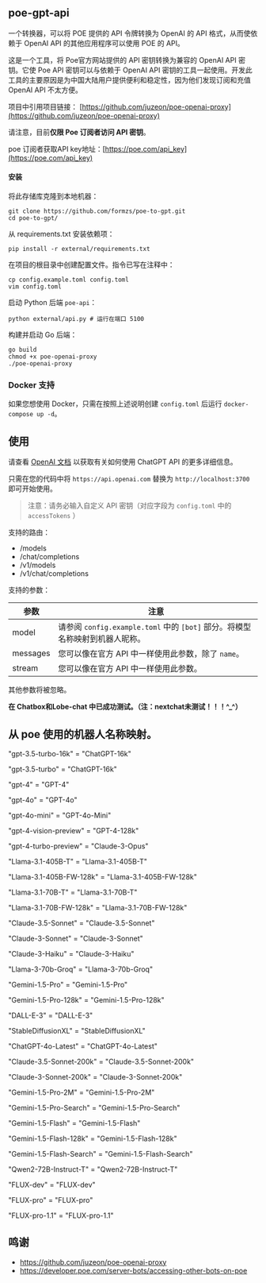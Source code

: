 ## poe-gpt-api
一个转换器，可以将 POE 提供的 API 令牌转换为 OpenAI 的 API 格式，从而使依赖于 OpenAI API 的其他应用程序可以使用 POE 的 API。

这是一个工具，将 Poe官方网站提供的 API 密钥转换为兼容的 OpenAI API 密钥。它使 Poe API 密钥可以与依赖于 OpenAI API 密钥的工具一起使用。开发此工具的主要原因是为中国大陆用户提供便利和稳定性，因为他们发现订阅和充值 OpenAI API 不太方便。

项目中引用项目链接： [https://github.com/juzeon/poe-openai-proxy](https://github.com/juzeon/poe-openai-proxy)

请注意，目前**仅限 Poe 订阅者访问 API 密钥**。

poe 订阅者获取API key地址：[https://poe.com/api_key](https://poe.com/api_key)

#### 安装

将此存储库克隆到本地机器：

```
git clone https://github.com/formzs/poe-to-gpt.git
cd poe-to-gpt/
```

从 requirements.txt 安装依赖项：

```
pip install -r external/requirements.txt
```

在项目的根目录中创建配置文件。指令已写在注释中：

```
cp config.example.toml config.toml
vim config.toml
```

启动 Python 后端 `poe-api`：

```
python external/api.py # 运行在端口 5100
```

构建并启动 Go 后端：

```
go build
chmod +x poe-openai-proxy
./poe-openai-proxy
```

### Docker 支持

如果您想使用 Docker，只需在按照上述说明创建 `config.toml` 后运行 `docker-compose up -d`。

## 使用

请查看 [OpenAI 文档](https://platform.openai.com/docs/api-reference/chat/create) 以获取有关如何使用 ChatGPT API 的更多详细信息。

只需在您的代码中将 `https://api.openai.com` 替换为 `http://localhost:3700` 即可开始使用。
> 注意：请务必输入自定义 API 密钥（对应字段为 `config.toml` 中的 `accessTokens` ）

支持的路由：

- /models
- /chat/completions
- /v1/models
- /v1/chat/completions

支持的参数：

| 参数      | 注意                                                         |
| --------- | ------------------------------------------------------------ |
| model     | 请参阅 `config.example.toml` 中的 `[bot]` 部分。将模型名称映射到机器人昵称。 |
| messages  | 您可以像在官方 API 中一样使用此参数，除了 `name`。         |
| stream    | 您可以像在官方 API 中一样使用此参数。                      |

其他参数将被忽略。

**在 Chatbox和Lobe-chat 中已成功测试。（注：nextchat未测试！！！^_^）**

## 从 poe 使用的机器人名称映射。
"gpt-3.5-turbo-16k" = "ChatGPT-16k"

"gpt-3.5-turbo" = "ChatGPT-16k"

"gpt-4" = "GPT-4"

"gpt-4o" = "GPT-4o"

"gpt-4o-mini" = "GPT-4o-Mini"

"gpt-4-vision-preview" = "GPT-4-128k"

"gpt-4-turbo-preview" = "Claude-3-Opus"

"Llama-3.1-405B-T" = "Llama-3.1-405B-T"

"Llama-3.1-405B-FW-128k" = "Llama-3.1-405B-FW-128k"

"Llama-3.1-70B-T" = "Llama-3.1-70B-T"

"Llama-3.1-70B-FW-128k" = "Llama-3.1-70B-FW-128k"

"Claude-3.5-Sonnet" = "Claude-3.5-Sonnet"

"Claude-3-Sonnet" = "Claude-3-Sonnet"

"Claude-3-Haiku" = "Claude-3-Haiku"

"Llama-3-70b-Groq" = "Llama-3-70b-Groq"

"Gemini-1.5-Pro" = "Gemini-1.5-Pro"

"Gemini-1.5-Pro-128k" = "Gemini-1.5-Pro-128k"

"DALL-E-3" = "DALL-E-3"

"StableDiffusionXL" = "StableDiffusionXL"

"ChatGPT-4o-Latest" = "ChatGPT-4o-Latest"

"Claude-3.5-Sonnet-200k" = "Claude-3.5-Sonnet-200k"

"Claude-3-Sonnet-200k" = "Claude-3-Sonnet-200k"

"Gemini-1.5-Pro-2M" = "Gemini-1.5-Pro-2M"

"Gemini-1.5-Pro-Search" = "Gemini-1.5-Pro-Search"

"Gemini-1.5-Flash" = "Gemini-1.5-Flash"

"Gemini-1.5-Flash-128k" = "Gemini-1.5-Flash-128k"

"Gemini-1.5-Flash-Search" = "Gemini-1.5-Flash-Search"

"Qwen2-72B-Instruct-T" = "Qwen2-72B-Instruct-T"

"FLUX-dev" = "FLUX-dev"

"FLUX-pro" = "FLUX-pro"

"FLUX-pro-1.1" = "FLUX-pro-1.1"

## 鸣谢
- https://github.com/juzeon/poe-openai-proxy
- https://developer.poe.com/server-bots/accessing-other-bots-on-poe
